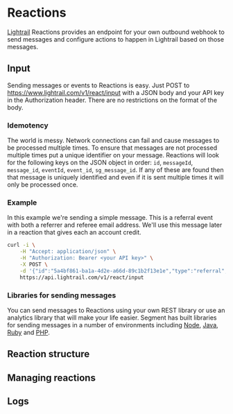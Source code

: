 # Reactions

[Lightrail](https://www.lightrail.com) Reactions provides an endpoint for your own outbound webhook to send messages and configure actions to happen in Lightrail based on those messages.

## Input

Sending messages or events to Reactions is easy.  Just POST to https://www.lightrail.com/v1/react/input with a JSON body and your API key in the Authorization header.  There are no restrictions on the format of the body.

### Idemotency

The world is messy.  Network connections can fail and cause messages to be processed multiple times.  To ensure that messages are not processed multiple times put a unique identifier on your message.  Reactions will look for the following keys on the JSON object in order: `id`, `messageId`, `message_id`, `eventId`, `event_id`, `sg_message_id`.  If any of these are found then that message is uniquely identified and even if it is sent multiple times it will only be processed once.

### Example

In this example we're sending a simple message.  This is a referral event with both a referrer and referee email address.  We'll use this message later in a reaction that gives each an account credit.

```bash
curl -i \
    -H "Accept: application/json" \
    -H "Authorization: Bearer <your API key>" \
    -X POST \
    -d '{"id":"5a4bf861-ba1a-4d2e-a66d-89c1b2f13e1e","type":"referral","referrer":{"email":"helpfulfriend@example.com"},"referee":{"email":"newcustomer@example.com"}}' \
    https://api.lightrail.com/v1/react/input
```

### Libraries for sending messages

You can send messages to Reactions using your own REST library or use an analytics library that will make your life easier.  Segment has built libraries for sending messages in a number of environments including [Node](https://github.com/segmentio/analytics-node), [Java](https://github.com/segmentio/analytics-java), [Ruby](https://github.com/segmentio/analytics-ruby) and [PHP](https://github.com/segmentio/analytics-php).

## Reaction structure

## Managing reactions

## Logs
